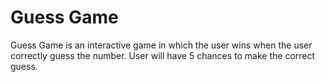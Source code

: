 Guess Game
==========

Guess Game is an interactive game in which the user wins when the user correctly guess the number.
User will have 5 chances to make the correct guess.

